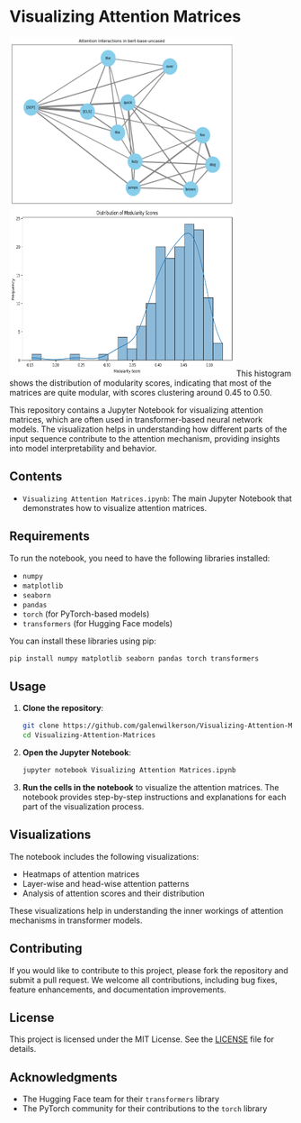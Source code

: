 # Visualizing Attention Matrices

<img src="./attention_matrix.png" width="400" height="300">
<img src="./modularity_scores.png" width="400" height="300">
This histogram shows the distribution of modularity scores, indicating that most of the matrices are quite modular, with scores clustering around 0.45 to 0.50.

<p>

This repository contains a Jupyter Notebook for visualizing attention matrices, which are often used in transformer-based neural network models. The visualization helps in understanding how different parts of the input sequence contribute to the attention mechanism, providing insights into model interpretability and behavior.

## Contents

- `Visualizing Attention Matrices.ipynb`: The main Jupyter Notebook that demonstrates how to visualize attention matrices.

## Requirements

To run the notebook, you need to have the following libraries installed:

- `numpy`
- `matplotlib`
- `seaborn`
- `pandas`
- `torch` (for PyTorch-based models)
- `transformers` (for Hugging Face models)

You can install these libraries using pip:

```bash
pip install numpy matplotlib seaborn pandas torch transformers
```

## Usage

1. **Clone the repository**:
   ```bash
   git clone https://github.com/galenwilkerson/Visualizing-Attention-Matrices.git
   cd Visualizing-Attention-Matrices
   ```

2. **Open the Jupyter Notebook**:
   ```bash
   jupyter notebook Visualizing Attention Matrices.ipynb
   ```

3. **Run the cells in the notebook** to visualize the attention matrices. The notebook provides step-by-step instructions and explanations for each part of the visualization process.

## Visualizations

The notebook includes the following visualizations:

- Heatmaps of attention matrices
- Layer-wise and head-wise attention patterns
- Analysis of attention scores and their distribution

These visualizations help in understanding the inner workings of attention mechanisms in transformer models.



## Contributing

If you would like to contribute to this project, please fork the repository and submit a pull request. We welcome all contributions, including bug fixes, feature enhancements, and documentation improvements.

## License

This project is licensed under the MIT License. See the [LICENSE](LICENSE) file for details.

## Acknowledgments

- The Hugging Face team for their `transformers` library
- The PyTorch community for their contributions to the `torch` library

